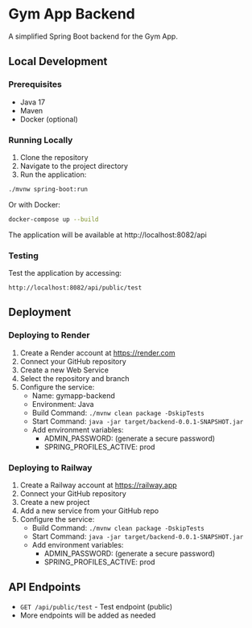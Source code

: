 # Gym App Backend

A simplified Spring Boot backend for the Gym App.

## Local Development

### Prerequisites

- Java 17
- Maven
- Docker (optional)

### Running Locally

1. Clone the repository
2. Navigate to the project directory
3. Run the application:

```bash
./mvnw spring-boot:run
```

Or with Docker:

```bash
docker-compose up --build
```

The application will be available at http://localhost:8082/api

### Testing

Test the application by accessing:
```
http://localhost:8082/api/public/test
```

## Deployment

### Deploying to Render

1. Create a Render account at https://render.com
2. Connect your GitHub repository
3. Create a new Web Service
4. Select the repository and branch
5. Configure the service:
   - Name: gymapp-backend
   - Environment: Java
   - Build Command: `./mvnw clean package -DskipTests`
   - Start Command: `java -jar target/backend-0.0.1-SNAPSHOT.jar`
   - Add environment variables:
     - ADMIN_PASSWORD: (generate a secure password)
     - SPRING_PROFILES_ACTIVE: prod

### Deploying to Railway

1. Create a Railway account at https://railway.app
2. Connect your GitHub repository
3. Create a new project
4. Add a new service from your GitHub repo
5. Configure the service:
   - Build Command: `./mvnw clean package -DskipTests`
   - Start Command: `java -jar target/backend-0.0.1-SNAPSHOT.jar`
   - Add environment variables:
     - ADMIN_PASSWORD: (generate a secure password)
     - SPRING_PROFILES_ACTIVE: prod

## API Endpoints

- `GET /api/public/test` - Test endpoint (public)
- More endpoints will be added as needed 